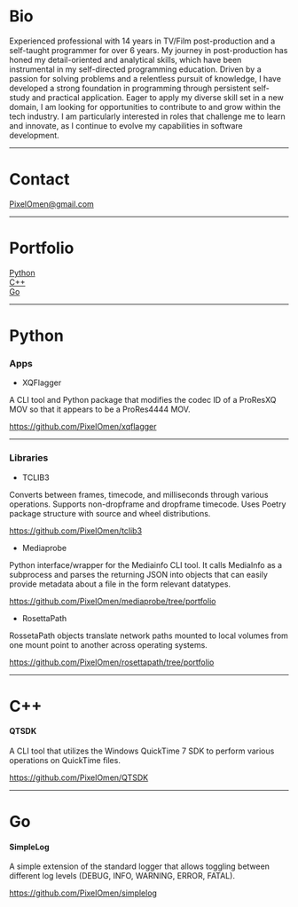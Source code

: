 # Bio

Experienced professional with 14 years in TV/Film post-production and a self-taught programmer for over 6 years. My journey in post-production has honed my detail-oriented and analytical skills, which have been instrumental in my self-directed programming education. Driven by a passion for solving problems and a relentless pursuit of knowledge, I have developed a strong foundation in programming through persistent self-study and practical application. Eager to apply my diverse skill set in a new domain, I am looking for opportunities to contribute to and grow within the tech industry. I am particularly interested in roles that challenge me to learn and innovate, as I continue to evolve my capabilities in software development.

___
# Contact
PixelOmen@gmail.com
___
# Portfolio

[Python](#python)<br>
[C++](#c)<br>
[Go](#go)<br>

___

# Python

### Apps

- XQFlagger

A CLI tool and Python package that modifies the codec ID of a ProResXQ MOV so that it appears to be a ProRes4444 MOV.

https://github.com/PixelOmen/xqflagger

___
### Libraries

- TCLIB3

Converts between frames, timecode, and milliseconds through various operations. Supports non-dropframe and dropframe timecode. Uses Poetry package structure with source and wheel distributions.

https://github.com/PixelOmen/tclib3

- Mediaprobe

Python interface/wrapper for the Mediainfo CLI tool. It calls MediaInfo as a subprocess and parses the returning JSON into objects that can easily provide metadata about a file in the form relevant datatypes.

https://github.com/PixelOmen/mediaprobe/tree/portfolio

- RosettaPath

RossetaPath objects translate network paths mounted to local volumes from one mount point to another across operating systems.

https://github.com/PixelOmen/rosettapath/tree/portfolio<br>

___

# C++

#### QTSDK

A CLI tool that utilizes the Windows QuickTime 7 SDK to perform various operations on QuickTime files.

https://github.com/PixelOmen/QTSDK

___

# Go

#### SimpleLog

A simple extension of the standard logger that allows toggling between different log levels (DEBUG, INFO, WARNING, ERROR, FATAL).

https://github.com/PixelOmen/simplelog
